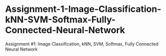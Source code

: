 # Assignment-1-Image-Classification-kNN-SVM-Softmax-Fully-Connected-Neural-Network
Assignment #1: Image Classification, kNN, SVM, Softmax, Fully Connected Neural Network
